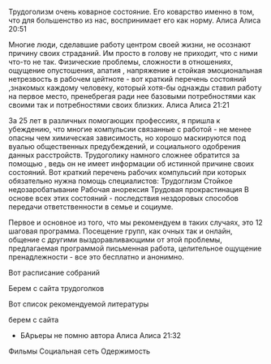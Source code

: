 Трудоголизм очень коварное состояние.
Его коварство именно в том, что для большенство из нас, воспринимает его как норму.
Алиса
Алиса 20:51
 
Многие люди, сделавшие работу центром своей жизни, не осознают причину своих страданий.
Им просто в голову не приходит, что с ними что-то не так.
Физические проблемы, сложности в отношениях, ощущение опустошения, апатия , напряжение и стойкая эмоциональная нетрезвость в рабочем цейтноте - вот краткий перечень состояний ,знакомых каждому человеку, который хотя-бы однажды ставил работу на первое место, пренебрегая ради нее базовыми потребностями как своими так и потребностями своих близких. 
Алиса
Алиса 21:21
 
За 25 лет в различных помогающих профессиях, я пришла к убеждению, что многие компульсии связанные с работой - не менее опасны чем химическая зависимость, но хорошо маскируются под вуалью общественных предубеждений, и социального одобрения данных расстройств.
Трудоголику намного сложнее обратится за помощью , ведь он не имеет информации об истинной причине своих состояний.
Вот краткий перечень рабочих компульсий при которых обязательно нужна помощь специалистов:
Трудоглизм
Стойкое недозаробатывание
Рабочая анорексия
Трудовая прокрастинация
В основе всех этих состояний - последствия нездоровых способов передачи ответственности в семье и социуме.
 
Первое и основное из того, что мы рекомендуем в таких случаях, это 12 шаговая программа.
Посещение групп, как очных так и онлайн, общение с другими выздоравливающими от этой проблемы, предлагаемая программой письменная работа, целительное ощущение пренадлежности - все это бесплатно и анонимно.
 
Вот расписание собраний
 
Берем с сайта трудоголков
 
Вот список рекомендуемой литературы
 
берем с сайта
 
+ БАрьеры не помню автора
Алиса
Алиса 21:32
 
Фильмы
Социальная сеть
Одержимость